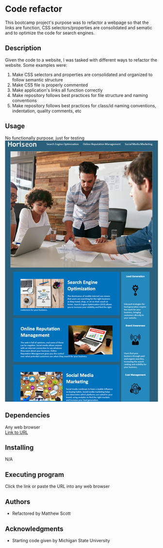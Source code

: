 # Code refactor
This bootcamp project's purpose was to refactor a webpage so that the links are function, CSS selectors/properties are consolidated and sematic and to optimize the code for search engines.


## Description
Given the code to a website, I was tasked with different ways to refactor the website. Some examples were: 
1. Make CSS selectors and properties are consolidated and organized to follow semantic structure
2. Make CSS file is properly commented
3. Make application's links all function correctly
4. Make repository follows best practices for file structure and naming conventions
5. Make repository follows best practices for class/id naming conventions, indentation, quality comments, etc
   

## Usage
No functionally purpose, just for testing   
![Imagine of the website](./assets/images/Website.PNG)

## Dependencies 
Any web browser  
<a href="https://mscott-dev.github.io/Code-refactor/" alt="Link to website">Link to URL</a>

## Installing
N/A

## Executing program
Click the link or paste the URL into any web browser

## Authors
* Refactored by Matthew Scott

## Acknowledgments
* Starting code given by Michigan State University
